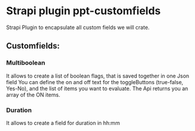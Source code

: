 # Strapi plugin ppt-customfields

Strapi Plugin to encapsulate all custom fields we will crate.

## Customfields:

### Multiboolean

It allows to create a list of boolean flags, that is saved together in one Json field
You can define the on and off text for the toggleButtons (true-false, Yes-No), and the list of items you want to evaluate.
The Api returns you an array of the ON items.


### Duration

It allows to create a field for duration in hh:mm









